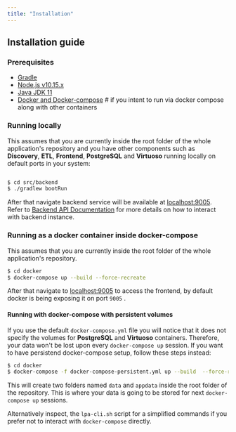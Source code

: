 ```yaml
---
title: "Installation"
---
```


## Installation guide

### Prerequisites

- [Gradle](https://gradle.org)
- [Node.js v10.15.x](https://nodejs.org/en/)
- [Java JDK 11](https://www.oracle.com/technetwork/java/javase/downloads/jdk11-downloads-5066655.html)
- [Docker and Docker-compose](https://www.docker.com/) # if you intent to run via docker compose along with other containers

### Running locally

This assumes that you are currently inside the root folder of the whole application's repository and you have other components such as **Discovery**, **ETL**, **Frontend**, **PostgreSQL** and **Virtuoso** running locally on default ports in your system:

```bash

$ cd src/backend
$ ./gradlew bootRun

```

After that navigate backend service will be available at [localhost:9005](localhost:9005). Refer to [Backend API Documentation](https://linkedpipes.docs.apiary.io) for more details on how to interact with backend instance.

### Running as a docker container inside docker-compose

This assumes that you are currently inside the root folder of the whole application's repository.

```bash
$ cd docker
$ docker-compose up --build --force-recreate

```

After that navigate to [localhost:9005](localhost:9005) to access the frontend, by default docker is being exposing it on port `9005` .

#### Running with docker-compose with persistent volumes

If you use the default `docker-compose.yml` file you will notice that it does not specify the volumes for **PostgreSQL** and **Virtuoso** containers. Therefore, your data won't be lost upon every `docker-compose up` session. If you want to have persistend docker-compose setup, follow these steps instead:

```bash
$ cd docker
$ docker-compose -f docker-compose-persistent.yml up --build  --force-recreate

```

This will create two folders named `data` and `appdata` inside the root folder of the repository. This is where your data is going to be stored for next `docker-compose up` sessions.

Alternatively inspect, the `lpa-cli.sh` script for a simplified commands if you prefer not to interact with `docker-compose` directly.
